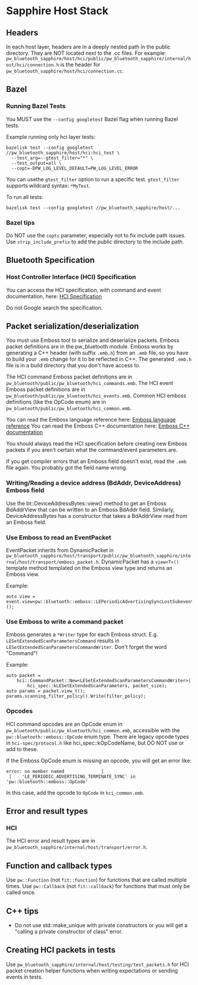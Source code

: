 # Sapphire Host Stack

## Headers
In each host layer, headers are in a deeply nested path in the public
directory. They are NOT located next to the .cc files. For example:
`pw_bluetooth_sapphire/host/hci/public/pw_bluetooth_sapphire/internal/host/hci/connection.h`
is the header for `pw_bluetooth_sapphire/host/hci/connection.cc`.

## Bazel
### Running Bazel Tests
You MUST use the `--config googletest` Bazel flag when running Bazel tests.

Example running only hci layer tests:
```
bazelisk test --config googletest //pw_bluetooth_sapphire/host/hci:hci_test \
  --test_arg=--gtest_filter="*" \
  --test_output=all \
  --copt=-DPW_LOG_LEVEL_DEFAULT=PW_LOG_LEVEL_ERROR
```
You can usethe `gtest_filter` option to run a specific test. `gtest_filter`
supports wildcard syntax: `*MyTest`.

To run all tests:
```
bazelisk test --config googletest //pw_bluetooth_sapphire/host/...
```

### Bazel tips
Do NOT use the `copts` parameter, especially not to fix include path issues.
Use `strip_include_prefix` to add the public directory to the include path.

## Bluetooth Specification
### Host Controller Interface (HCI) Specification
You can access the HCI specification, with command and event documentation,
here:
[HCI Specification](https://www.bluetooth.com/wp-content/uploads/Files/Specification/HTML/Core-61/out/en/host-controller-interface/host-controller-interface-functional-specification.html)

Do not Google search the specification.

## Packet serialization/deserialization
You must use Emboss tool to serialize and deserialize packets. Emboss packet
definitions are in the pw_bluetooth module. Emboss works by generating a C++
header (with suffix `.emb.h`) from an `.emb` file, so you have to build your
`.emb` change for it to be reflected in C++. The generated `.emb.h` file is in
a build directory that you don't have access to.

The HCI command Emboss packet definitions are in `pw_bluetooth/public/pw_bluetooth/hci_commands.emb`.
The HCI event Emboss packet definitions are in `pw_bluetooth/public/pw_bluetooth/hci_events.emb`.
Common HCI emboss definitions (like the OpCode enum) are in `pw_bluetooth/public/pw_bluetooth/hci_common.emb`.

<!-- inclusive-language: disable -->
You can read the Emboss language reference here: [Emboss language reference](https://raw.githubusercontent.com/google/emboss/refs/heads/master/doc/language-reference.md)
You can read the Emboss C++ documentation here: [Emboss C++ documentation](https://raw.githubusercontent.com/google/emboss/refs/heads/master/doc/cpp-reference.md)
<!-- inclusive-language: enable -->

You should always read the HCI specification before creating new Emboss packets
if you aren't certain what the command/event parameters are.

If you get compiler errors that an Emboss field doesn't exist, read the `.emb`
file again. You probably got the field name wrong.

### Writing/Reading a device address (BdAddr, DeviceAddress) Emboss field
Use the bt::DeviceAddressBytes::view() method to get an Emboss BdAddrView that can be written to an Emboss BdAddr field.
Similarly, DeviceAddressBytes has a constructor that takes a BdAddrView read from an Emboss field.

### Use Emboss to read an EventPacket
EventPacket inherits from DynamicPacket in `pw_bluetooth_sapphire/host/transport/public/pw_bluetooth_sapphire/internal/host/transport/emboss_packet.h`.
DynamicPacket has a `view<T>()` template method templated on the Emboss view type and returns an Emboss view.

Example:
```
auto view = event.view<pw::bluetooth::emboss::LEPeriodicAdvertisingSyncLostSubeventView>();
```

### Use Emboss to write a command packet
Emboss generates a `*Writer` type for each Emboss struct.
E.g. `LESetExtendedScanParametersCommand` results in `LESetExtendedScanParametersCommandWriter`.
Don't forget the word "Command"!

Example:
```
auto packet =
    hci::CommandPacket::New<LESetExtendedScanParametersCommandWriter>(
        hci_spec::kLESetExtendedScanParameters, packet_size);
auto params = packet.view_t();
params.scanning_filter_policy().Write(filter_policy);
```

### Opcodes
HCI command opcodes are an OpCode enum in
`pw_bluetooth/public/pw_bluetooth/hci_common.emb`, accessible with the
`pw::bluetooth::emboss::OpCode` enum type. There are legacy opcode types in
`hci-spec/protocol.h` like hci_spec::kOpCodeName, but DO NOT use or add to these.

If the Emboss OpCode enum is missing an opcode, you will get an error like:
```
error: no member named              │
 │    'LE_PERIODIC_ADVERTISING_TERMINATE_SYNC' in 'pw::bluetooth::emboss::OpCode'
```
In this case, add the opcode to `OpCode` in `hci_common.emb`.

## Error and result types
### HCI
The HCI error and result types are in `pw_bluetooth_sapphire/internal/host/transport/error.h`.

## Function and callback types
Use `pw::Function` (not `fit::function`) for functions that are called multiple
times. Use `pw::Callback` (not `fit::callback`) for functions that must only be
called once.

## C++ tips
* Do not use std::make_unique with private constructors or you will get a "calling a private constructor of class" error.

## Creating HCI packets in tests
Use `pw_bluetooth_sapphire/internal/host/testing/test_packets.h` for HCI packet
creation helper functions when writing expectations or sending events in tests.

